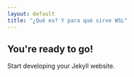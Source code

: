 ```yaml
---
layout: default
title: "¿Qué es? Y para qué sirve WSL"
---
```


## You're ready to go!

Start developing your Jekyll website.
